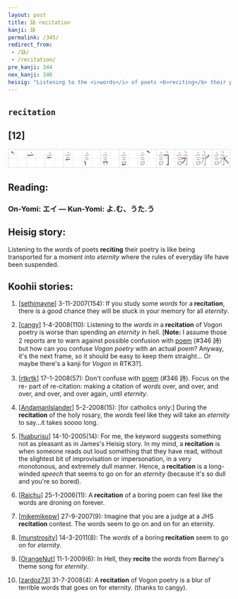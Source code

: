 ```yaml
---
layout: post
title: 詠 recitation
kanji: 詠
permalink: /345/
redirect_from:
 - /詠/
 - /recitation/
pre_kanji: 344
nex_kanji: 346
heisig: "Listening to the <i>words</i> of poets <b>reciting</b> their poetry is like being transported for a moment into <i>eternity</i> where the rules of everyday life have been suspended."
---
```


## `recitation`

## [12]

<div class="stroke"><img src="../images/E8A9A0.png" /></div>

## Reading:

### On-Yomi: エイ &mdash; Kun-Yomi: よ.む、うた.う

## Heisig story:

Listening to the <i>words</i> of poets <b>reciting</b> their poetry is like being transported for a moment into <i>eternity</i> where the rules of everyday life have been suspended.

## Koohii stories:

1) [<a href="http://kanji.koohii.com/profile/sethimayne">sethimayne</a>] 3-11-2007(154): If you study some <em>words</em> for a<strong> recitation</strong>, there is a good chance they will be stuck in your memory for all <em>eternity</em>.

2) [<a href="http://kanji.koohii.com/profile/cangy">cangy</a>] 1-4-2008(110): Listening to the <em>words</em> in a<strong> recitation</strong> of Vogon poetry is worse than spending an <em>eternity</em> in hell. [<strong>Note:</strong> I assume those 2 reports are to warn against possible confusion with <a href="../346">poem</a> (#346 詩) but how can you confuse <em>Vogon poetry</em> with an actual <em>poem</em>? Anyway, it&#039;s the next frame, so it should be easy to keep them straight... Or maybe there&#039;s a kanji for <em>Vogon</em> in RTK3?].

3) [<a href="http://kanji.koohii.com/profile/rtkrtk">rtkrtk</a>] 17-1-2008(57): Don&#039;t confuse with <a href="../346">poem</a> (#346 詩). Focus on the re- part of re-citation: making a citation of <em>words</em> over, and over, and over, and over, and over again, until <em>eternity</em>.

4) [<a href="http://kanji.koohii.com/profile/AndamanIslander">AndamanIslander</a>] 5-2-2008(15): [for catholics only:] During the <strong>recitation</strong> of the holy rosary, the <em>words</em> feel like they will take an <em>eternity</em> to say...it takes soooo long.

5) [<a href="http://kanji.koohii.com/profile/fuaburisu">fuaburisu</a>] 14-10-2005(14): For me, the keyword suggests something not as pleasant as in James&#039;s Heisig story. In my mind, a<strong> recitation</strong> is when someone reads out loud something that they have read, without the slightest bit of improvisation or impersonation, in a very monotonous, and extremely dull manner. Hence, a<strong> recitation</strong> is a long-winded <em>speech</em> that seems to go on for an <em>eternity</em> (because it&#039;s so dull and you&#039;re so bored).

6) [<a href="http://kanji.koohii.com/profile/Raichu">Raichu</a>] 25-1-2006(11): A<strong> recitation</strong> of a boring poem can feel like the words are droning on forever.

7) [<a href="http://kanji.koohii.com/profile/mikemikepw">mikemikepw</a>] 27-9-2007(9): Imagine that you are a judge at a JHS<strong> recitation</strong> contest. The words seem to go on and on for an eternity.

8) [<a href="http://kanji.koohii.com/profile/munstrosity">munstrosity</a>] 14-3-2011(8): The <em>words</em> of a boring<strong> recitation</strong> seem to go on for <em>eternity</em>.

9) [<a href="http://kanji.koohii.com/profile/OrangeNut">OrangeNut</a>] 11-1-2009(6): In Hell, they <strong>recite</strong> the <em>words</em> from Barney&#039;s theme song for <em>eternity</em>.

10) [<a href="http://kanji.koohii.com/profile/zardoz73">zardoz73</a>] 31-7-2008(4): A<strong> recitation</strong> of Vogon poetry is a blur of terrible words that goes on for eternity. (thanks to cangy).
